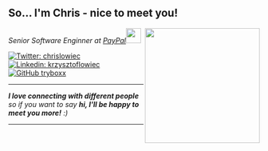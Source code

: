 <h2> So... I'm Chris - nice to meet you!</h2>
<img align='right' src="https://media.giphy.com/media/kG43Pr7oqziidbqe5g/giphy.gif" width="230">
<p><em>Senior Software Enginner at <a href="https://twitter.com/PayPal">PayPal</a><img src="https://media.giphy.com/media/WUlplcMpOCEmTGBtBW/giphy.gif" width="30"> 
</em></p>

[![Twitter: chrislowiec](https://img.shields.io/twitter/follow/chrislowiec?style=social)](https://twitter.com/chrislowiec)
[![Linkedin: krzysztoflowiec](https://img.shields.io/badge/-krzysztoflowiec-blue?style=flat-square&logo=Linkedin&logoColor=white&link=https://www.linkedin.com/in/krzysztoflowiec/)](https://www.linkedin.com/in/krzysztoflowiec/)
[![GitHub tryboxx](https://img.shields.io/github/followers/tryboxx?label=follow&style=social)](https://github.com/tryboxx)

---

<em><b>I love connecting with different people</b> so if you want to say <b>hi, I'll be happy to meet you more!</b> :)</em>

---
